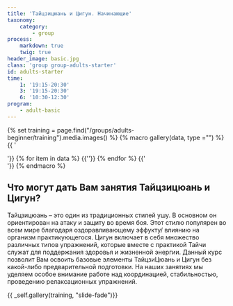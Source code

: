 ```yaml
---
title: 'Тайцзицюань и Цигун. Начинающие'
taxonomy:
    category:
        - group
process:
    markdown: true
    twig: true
header_image: basic.jpg
class: 'group group-adults-starter'
id: adults-starter
time:
    1: '19:15-20:30'
    3: '19:15-20:30'
    6: '10:30-12:30'
program:
    - adult-basic
---
```

{% set  training = page.find("/groups/adults-beginner/training").media.images() %}
{% macro gallery(data, type ="") %}
{{ '<div class="gallery '~ type ~' ">'}}
{% for item in data %}
{{'<img src="'~item.cache.url()~'" alt="">'}}
{% endfor %}
{{'</div>'}}
{% endmacro %}


## Что могут дать Вам занятия Тайцзицюань и Цигун?
Тайцзицюань – это один из традиционных стилей ушу. В основном он ориентирован на атаку и защиту во время боя. Этот стилю популярен во всем мире благодаря оздоравливающему эффукту/ влиянию на организм практикующегося. Цигун включает в себя множество различных типов упражнений, которые вместе с практикой Тайчи служат для поддержания здоровья и жизненной энергии.
Данный курс позволит Вам освоить базовые элементы ТайцзиЦюань и Цигун без какой-либо предварительной подготовки. На наших занятиях мы уделяем особое внимание работе над координацией, стабильностью, проведению релаксационных упражнений.


{{ _self.gallery(training, "slide-fade")}}

